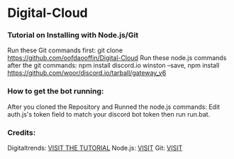 # Digital-Cloud

### Tutorial on Installing with Node.js/Git
Run these Git commands first: git clone https://github.com/oofdaooffin/Digital-Cloud
Run these node.js commands after the git commands: npm install discord.io winston –save, npm install https://github.com/woor/discord.io/tarball/gateway_v6


### How to get the bot running:
After you cloned the Repository and Runned the node.js commands:
Edit auth.js's token field to match your discord bot token then run run.bat.

### Credits:
Digitaltrends: [VISIT THE TUTORIAL](https://www.digitaltrends.com/gaming/how-to-make-a-discord-bot/)
Node.js: [VISIT](https://nodejs.org)
Git: [VISIT](https://gitforwindows.org)
